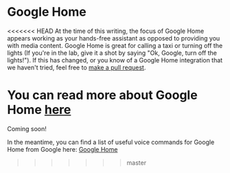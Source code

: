# Google Home

<<<<<<< HEAD
At the time of this writing, the focus of Google Home appears working as your hands-free assistant as opposed to providing you with media content. Google Home is great for calling a taxi or turning off the lights (If you're in the lab, give it a shot by saying "Ok, Google, turn off the lights!"). If this has changed, or you know of a Google Home integration that we haven't tried, feel free to [make a pull request](https://github.com/NUKnightLab/device-lab-runbook).

You can read more about Google Home [here](https://madeby.google.com/home/)
=======
Coming soon!

In the meantime, you can find a list of useful voice commands for Google Home from Google here: [Google Home](https://support.google.com/googlehome/answer/7071994)
>>>>>>> master
